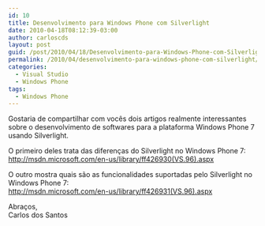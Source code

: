 ```yaml
---
id: 10
title: Desenvolvimento para Windows Phone com Silverlight
date: 2010-04-18T08:12:39-03:00
author: carloscds
layout: post
guid: /post/2010/04/18/Desenvolvimento-para-Windows-Phone-com-Silverlight.aspx
permalink: /2010/04/desenvolvimento-para-windows-phone-com-silverlight/
categories:
  - Visual Studio
  - Windows Phone
tags:
  - Windows Phone
---
```

Gostaria de compartilhar com vocês dois artigos realmente interessantes sobre o desenvolvimento de softwares para a plataforma Windows Phone 7 usando Silverlight.

O primeiro deles trata das diferenças do Silverlight no Windows Phone 7:  
http://msdn.microsoft.com/en-us/library/ff426930(VS.96).aspx

O outro mostra quais são as funcionalidades suportadas pelo Silverlight no Windows Phone 7:  
http://msdn.microsoft.com/en-us/library/ff426931(VS.96).aspx

Abraços,  
Carlos dos Santos
